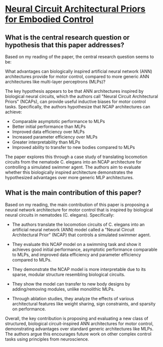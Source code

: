 # [Neural Circuit Architectural Priors for Embodied Control](https://arxiv.org/abs/2201.05242v2)

## What is the central research question or hypothesis that this paper addresses?

 Based on my reading of the paper, the central research question seems to be:

What advantages can biologically inspired artificial neural network (ANN) architectures provide for motor control, compared to more generic ANN architectures like multi-layer perceptrons (MLPs)?

The key hypothesis appears to be that ANN architectures inspired by biological neural circuits, which the authors call "Neural Circuit Architectural Priors" (NCAPs), can provide useful inductive biases for motor control tasks. Specifically, the authors hypothesize that NCAP architectures can achieve:

- Comparable asymptotic performance to MLPs
- Better initial performance than MLPs 
- Improved data efficiency over MLPs
- Increased parameter efficiency over MLPs
- Greater interpretability than MLPs
- Improved ability to transfer to new bodies compared to MLPs

The paper explores this through a case study of translating locomotion circuits from the nematode C. elegans into an NCAP architecture for controlling a simulated swimmer agent. The authors aim to evaluate whether this biologically inspired architecture demonstrates the hypothesized advantages over more generic MLP architectures.


## What is the main contribution of this paper?

 Based on my reading, the main contribution of this paper is proposing a neural network architecture for motor control that is inspired by biological neural circuits in nematodes (C. elegans). Specifically:

- The authors translate the locomotion circuits of C. elegans into an artificial neural network (ANN) model called a "Neural Circuit Architectural Prior" (NCAP) that controls a simulated swimmer agent. 

- They evaluate this NCAP model on a swimming task and show it achieves good initial performance, asymptotic performance comparable to MLPs, and improved data efficiency and parameter efficiency compared to MLPs.

- They demonstrate the NCAP model is more interpretable due to its sparse, modular structure resembling biological circuits. 

- They show the model can transfer to new body designs by adding/removing modules, unlike monolithic MLPs.

- Through ablation studies, they analyze the effects of various architectural features like weight sharing, sign constraints, and sparsity on performance.

Overall, the key contribution is proposing and evaluating a new class of structured, biological circuit-inspired ANN architectures for motor control, demonstrating advantages over standard generic architectures like MLPs. The authors argue this encourages future work on other complex control tasks using principles from neuroscience.
